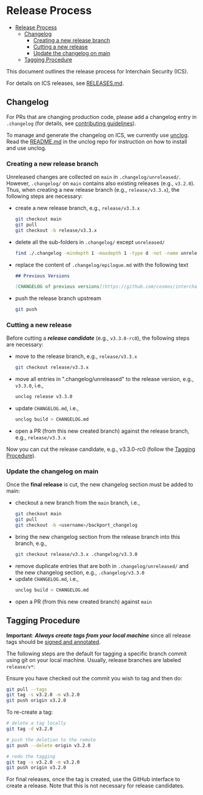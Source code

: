 # Release Process

- [Release Process](#release-process)
  - [Changelog](#changelog)
    - [Creating a new release branch](#creating-a-new-release-branch)
    - [Cutting a new release](#cutting-a-new-release)
    - [Update the changelog on main](#update-the-changelog-on-main)
  - [Tagging Procedure](#tagging-procedure)


This document outlines the release process for Interchain Security (ICS).

For details on ICS releases, see [RELEASES.md](./RELEASES.md).

## Changelog

For PRs that are changing production code, please add a changelog entry in `.changelog` (for details, see [contributing guidelines](./CONTRIBUTING.md#changelog)). 

To manage and generate the changelog on ICS, we currently use [unclog](https://github.com/informalsystems/unclog). 
Read the [README.md](https://github.com/informalsystems/unclog#readme) in the unclog repo for instruction on how to install and use unclog.

### Creating a new release branch 

Unreleased changes are collected on `main` in `.changelog/unreleased/`. 
However, `.changelog/` on `main` contains also existing releases (e.g., `v3.2.0`).
Thus, when creating a new release branch (e.g., `release/v3.3.x`), the following steps are necessary:

- create a new release branch, e.g., `release/v3.3.x`
    ```bash 
    git checkout main
    git pull 
    git checkout -b release/v3.3.x
    ```
- delete all the sub-folders in `.changelog/` except `unreleased/` 
    ```bash
    find ./.changelog -mindepth 1 -maxdepth 1 -type d -not -name unreleased | xargs rm -r
    ```
- replace the content of `.changelog/epilogue.md` with the following text
    ```md
    ## Previous Versions

    [CHANGELOG of previous versions](https://github.com/cosmos/interchain-security/blob/main/CHANGELOG.md)
    ```
- push the release branch upstream 
    ```bash 
    git push
    ```

### Cutting a new release

Before cutting a _**release candidate**_ (e.g., `v3.3.0-rc0`), the following steps are necessary:

- move to the release branch, e.g., `release/v3.3.x`
    ```bash 
    git checkout release/v3.3.x
    ```
- move all entries in ".changelog/unreleased" to the release version, e.g., `v3.3.0`, i.e.,
    ```bash
    unclog release v3.3.0
    ```
- update `CHANGELOG.md`, i.e.,
    ```bash
    unclog build > CHANGELOG.md
    ```
- open a PR (from this new created branch) against the release branch, e.g., `release/v3.3.x`

Now you can cut the release candidate, e.g., v3.3.0-rc0 (follow the [Tagging Procedure](#tagging-procedure)).

### Update the changelog on main

Once the **final release** is cut, the new changelog section must be added to main:

- checkout a new branch from the `main` branch, i.e.,
    ```bash
    git checkout main
    git pull 
    git checkout -b <username>/backport_changelog
    ```
- bring the new changelog section from the release branch into this branch, e.g.,
    ```bash
    git checkout release/v3.3.x .changelog/v3.3.0
    ```
- remove duplicate entries that are both in `.changelog/unreleased/` and the new changelog section, e.g., `.changelog/v3.3.0`
- update `CHANGELOG.md`, i.e.,
    ```bash
    unclog build > CHANGELOG.md
    ```
- open a PR (from this new created branch) against `main`

## Tagging Procedure

**Important**: _**Always create tags from your local machine**_ since all release 
tags should be [signed and annotated](https://docs.github.com/en/authentication/managing-commit-signature-verification/signing-commits).

The following steps are the default for tagging a specific branch commit using git 
on your local machine. Usually, release branches are labeled `release/v*`:

Ensure you have checked out the commit you wish to tag and then do:
```bash
git pull --tags
git tag -s v3.2.0 -m v3.2.0
git push origin v3.2.0
```

To re-create a tag:
```bash
# delete a tag locally
git tag -d v3.2.0

# push the deletion to the remote
git push --delete origin v3.2.0

# redo the tagging
git tag -s v3.2.0 -m v3.2.0
git push origin v3.2.0
```

For final releases, once the tag is created, use the GitHub interface to create a release. 
Note that this is not necessary for release candidates.  